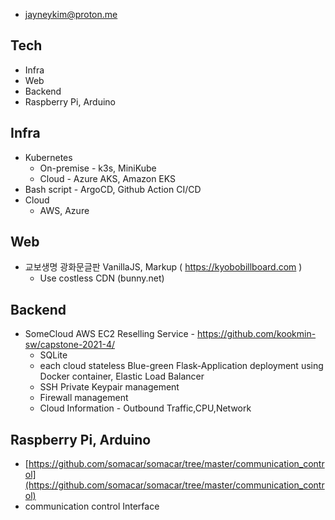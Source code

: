- jayneykim@proton.me

## Tech
- Infra
- Web
- Backend
- Raspberry Pi, Arduino

## Infra
- Kubernetes
  - On-premise - k3s, MiniKube
  - Cloud - Azure AKS, Amazon EKS
- Bash script - ArgoCD, Github Action CI/CD
- Cloud
  - AWS, Azure

## Web
- 교보생명 광화문글판 VanillaJS, Markup ( https://kyobobillboard.com ) 
  - Use costless CDN (bunny.net)

## Backend
- SomeCloud AWS EC2 Reselling Service - https://github.com/kookmin-sw/capstone-2021-4/
  - SQLite
  - each cloud stateless Blue-green Flask-Application deployment using Docker container, Elastic Load Balancer
  - SSH Private Keypair management
  - Firewall management
  - Cloud Information - Outbound Traffic,CPU,Network


## Raspberry Pi, Arduino
- [https://github.com/somacar/somacar/tree/master/communication_control](https://github.com/somacar/somacar/tree/master/communication_control)
- communication control Interface

 

